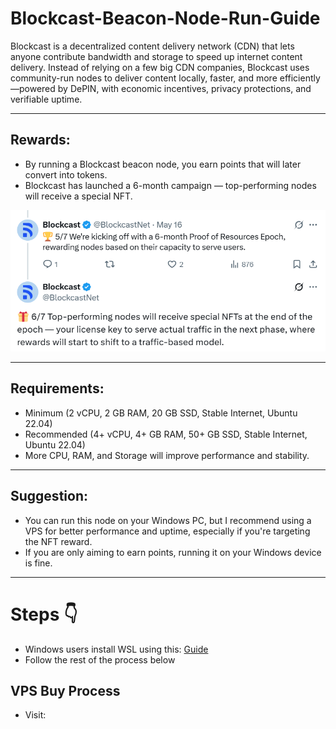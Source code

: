 # Blockcast-Beacon-Node-Run-Guide

Blockcast is a decentralized content delivery network (CDN) that lets anyone contribute bandwidth and storage to speed up internet content delivery. Instead of relying on a few big CDN companies, Blockcast uses community-run nodes to deliver content locally, faster, and more efficiently—powered by DePIN, with economic incentives, privacy protections, and verifiable uptime.

---

## Rewards:

- By running a Blockcast beacon node, you earn points that will later convert into tokens.
- Blockcast has launched a 6-month campaign — top-performing nodes will receive a special NFT.

![image alt](https://github.com/CryptoGurujiOG/Blockcast-Beacon-Node-Run-Guide/blob/2f93f1b9e23d7ef1e1462536dc72cd57d0e951f5/Screenshot%201.png)

---

## Requirements:

- Minimum (2 vCPU, 2 GB RAM, 20 GB SSD, Stable Internet, Ubuntu 22.04)
- Recommended (4+ vCPU, 4+ GB RAM, 50+ GB SSD, Stable Internet, Ubuntu 22.04)
- More CPU, RAM, and Storage will improve performance and stability.

---

## Suggestion:

- You can run this node on your Windows PC, but I recommend using a VPS for better performance and uptime, especially if you're targeting the NFT reward.
- If you are only aiming to earn points, running it on your Windows device is fine.

---

# Steps 👇

- Windows users install WSL using this: [Guide](https://github.com/CryptoGurujiOG/Install-Ubuntu-on-Windows-using-WSL)
- Follow the rest of the process below

## VPS Buy Process 

- Visit: 

